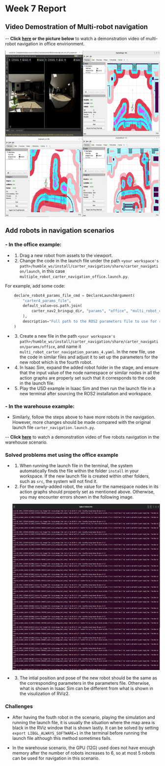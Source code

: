# Week 7 Report
## Video Demostration of Multi-robot navigation
-- **Click [here](https://nottinghamedu1-my.sharepoint.com/:v:/g/personal/scykl2_nottingham_edu_cn/EfNp9rG-MRJIsAoBV6zqkugBFrXVd3gSmt_ufK_5GTn7OQ?e=WkFzym) or the picture below** to watch a demonstration video of multi-robot navigation in office envirionment.


  <a href="videos/multi-robot_navigation_office_demo.webm" target="_blank"><img src="images/multi-robot_navigation_office.png" alt="Demo of multi-robot navigation (click to see a video)" width="864" height="540" border="0" /></a>

## Add robots in navigation scenarios

### - In the office example:

- 1. Drag a new robot from assets to the viewport.
- 2. Change the code in the launch file under the path `<your workspace's path>/humble_ws/install/carter_navigation/share/carter_navigation/launch`, in this case `multiple_robot_carter_navigation_office.launch.py`. 

For example, add some code:
```python
    declare_robot4_params_file_cmd = DeclareLaunchArgument(
        "carter4_params_file",
        default_value=os.path.join(
            carter_nav2_bringup_dir, "params", "office", "multi_robot_carter_navigation_params_4.yaml"
        ),
        description="Full path to the ROS2 parameters file to use for robot4 launched nodes",
    )
```
- 3. Create a new file in the path `<your workspace's path>/humble_ws/install/carter_navigation/share/carter_navigation/params/office`, and name it `multi_robot_carter_navigation_params_4.yaml`. In the new file, use the code in similar files and adjust it to set up the parameters for the new robot which is the fourth robot.

- 4. In Isaac Sim, expand the added robot folder in the stage, and ensure that the input value of the node namespace or similar nodes in all the action graphs are properly set such that it corresponds to the code in the launch file.

- 5. Play the USD example in Isaac Sim and then run the launch file in a new terminal after sourcing the ROS2 installation and workspace.

### - In the warehouse example:

- Similarly, follow the steps above to have more robots in the navigation. However, more changes should be made compared with the original launch file `carter_navigation.launch.py`.

-- **Click [here](https://nottinghamedu1-my.sharepoint.com/:v:/g/personal/scykl2_nottingham_edu_cn/EeqSwU_d-zBFn2XzM-k5oIEB-oxSYBaV_KXKdRShjWJOpA?e=tW09gO)** to watch a demonstration video of five robots navigation in the warehouse scenario.


### Solved problems met using the office example

- 1. When running the launch file in the terminal, the system automatically finds the file within the folder `install` in your workspace. If the new launch file is created within other folders, such as `src`, the system will not find it.

- 2. For the newly-added robot, the value for the namespace nodes in its action graphs should properly set as mentioned above. Otherwise, you may encounter errors shown in the following image.

  <a target="_blank"><img src="images/office_error2_1.png" alt="Image showing an error: `Timed out waiting for transform from base_link to map to become available, tf error: Invalid frame ID 'map' passed to canTransform argument target_frame - frame does not exist`" width="864" height="540" border="0" /></a>

- 3. The intial position and pose of the new robot should be the same as the corresponding parameters in the parameters file. Otherwise, what is shown in Isaac Sim can be different from what is shown in the visulization of RViz2.

### Challenges

- After having the fouth robot in the scenario, playing the simulation and running the launch file, it is usually the situation where the map area is black in the RViz window that is shown lastly. It can be solved by setting `export LIBGL_ALWAYS_SOFTWARE=1` in the terminal before running the launch file although this method sometimes fails.

- In the warehouse scenario, the GPU (12G) used does not have enough memory after the number of robots increases to 6, so at most 5 robots can be used for navigation in this scenario.  